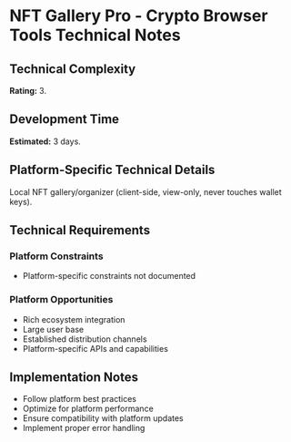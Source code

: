 # NFT Gallery Pro - Crypto Browser Tools Technical Notes

## Technical Complexity
**Rating:** 3.

## Development Time
**Estimated:** 3 days.

## Platform-Specific Technical Details
Local NFT gallery/organizer (client-side, view-only, never touches wallet keys).

## Technical Requirements

### Platform Constraints
- Platform-specific constraints not documented

### Platform Opportunities
- Rich ecosystem integration
- Large user base
- Established distribution channels
- Platform-specific APIs and capabilities

## Implementation Notes
- Follow platform best practices
- Optimize for platform performance
- Ensure compatibility with platform updates
- Implement proper error handling
